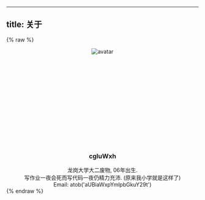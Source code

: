 ----
title: 关于
----
{% raw %}
<div style="width: 100%;
    justify-content: center;
    height: 250px;
    display: flex"><img src="/avatar.jpg" alt="avatar" /></div>
<center><h3>cgluWxh</h3>龙岗大学大二废物, 06年出生. <br />写作业一夜会死而写代码一夜仍精力充沛. (原来我小学就是这样了)<br />Email: atob('aUBiaWxpYmlpbGkuY29t')</center>
{% endraw %}
